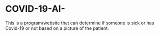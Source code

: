 # COVID-19-AI-
This is a program/website that can determine if someone is sick or has Covid-19 or not based on a picture of the patient. 
